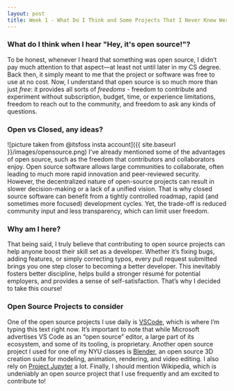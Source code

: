 ```yaml
---
layout: post
title: Week 1 - What Do I Think and Some Projects That I Never Knew Were Open Source
---
```



### What do I think when I hear "Hey, it's open source!"?
To be honest, whenever I heard that something was open source, I didn’t pay much attention to that aspect—at least not until later in my CS degree. Back then, it simply meant to me that the project or software was free to use at no cost. Now, I understand that open source is so much more than just *free*: it provides all sorts of *freedoms* - freedom to contribute and experiment without subscription, budget, time, or experience limitations, freedom to reach out to the community, and freedom to ask any kinds of questions.

<!--more-->

### Open vs Closed, any ideas?
![picture taken from @itsfoss insta account]({{ site.baseurl }}/images/opensource.png)
I’ve already mentioned some of the advantages of open source, such as the freedom that contributors and collaborators enjoy. Open source software allows large communities to collaborate, often leading to much more rapid innovation and peer-reviewed security. However, the decentralized nature of open-source projects can result in slower decision-making or a lack of a unified vision. That is why closed source software can benefit from a tightly controlled roadmap, rapid (and sometimes more focused) development cycles. Yet, the trade-off is reduced community input and less transparency, which can limit user freedom.

### Why am I here? 
That being said, I truly believe that contributing to open source projects can help anyone boost their skill set as a developer. Whether it’s fixing bugs, adding features, or simply correcting typos, every pull request submitted brings you one step closer to becoming a better developer. This inevitably fosters better discipline, helps build a stronger résumé for potential employers, and provides a sense of self-satisfaction. That’s why I decided to take this course!

### Open Source Projects to consider
One of the open source projects I use daily is [VSCode](https://github.com/microsoft/vscode), which is where I’m typing this text right now. It’s important to note that while Microsoft advertises VS Code as an “open source” editor, a large part of its ecosystem, and some of its tooling, is proprietary. Another open source project I used for one of my NYU classes is [Blender](https://github.com/blender/blender), an open source 3D creation suite for modeling, animation, rendering, and video editing. I also rely on [Project Jupyter](https://jupyter.org) a lot. Finally, I should mention Wikipedia, which is undeniably an open source project that I use frequently and am excited to contribute to!
